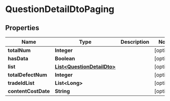 

# QuestionDetailDtoPaging


## Properties

Name | Type | Description | Notes
------------ | ------------- | ------------- | -------------
**totalNum** | **Integer** |  |  [optional]
**hasData** | **Boolean** |  |  [optional]
**list** | [**List&lt;QuestionDetailDto&gt;**](QuestionDetailDto.md) |  |  [optional]
**totalDefectNum** | **Integer** |  |  [optional]
**tradeIdList** | **List&lt;Long&gt;** |  |  [optional]
**contentCostDate** | **String** |  |  [optional]



